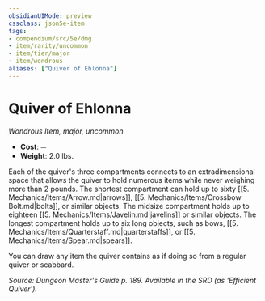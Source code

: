 ```yaml
---
obsidianUIMode: preview
cssclass: json5e-item
tags:
- compendium/src/5e/dmg
- item/rarity/uncommon
- item/tier/major
- item/wondrous
aliases: ["Quiver of Ehlonna"]
---
```

# Quiver of Ehlonna
*Wondrous Item, major, uncommon*  

- **Cost**: ⏤
- **Weight**: 2.0 lbs.

Each of the quiver's three compartments connects to an extradimensional space that allows the quiver to hold numerous items while never weighing more than 2 pounds. The shortest compartment can hold up to sixty [[5. Mechanics/Items/Arrow.md|arrows]], [[5. Mechanics/Items/Crossbow Bolt.md|bolts]], or similar objects. The midsize compartment holds up to eighteen [[5. Mechanics/Items/Javelin.md|javelins]] or similar objects. The longest compartment holds up to six long objects, such as bows, [[5. Mechanics/Items/Quarterstaff.md|quarterstaffs]], or [[5. Mechanics/Items/Spear.md|spears]].

You can draw any item the quiver contains as if doing so from a regular quiver or scabbard.

*Source: Dungeon Master's Guide p. 189. Available in the SRD (as 'Efficient Quiver').*